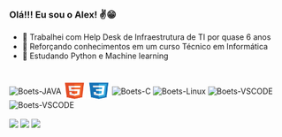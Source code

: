 ### Olá!!! Eu sou o Alex! ✌😁

- 🔭 Trabalhei com Help Desk de Infraestrutura de TI por quase 6 anos
- 🤖 Reforçando conhecimentos em um curso Técnico em Informática
- 🌱 Estudando Python e Machine learning

###  
  
<div style="display: inline_block"><br>
  <img align="center" alt="Boets-JAVA" height="30" width="40" src="https://cdn.jsdelivr.net/gh/devicons/devicon/icons/java/java-original.svg" />
  <img align="center" alt="Boets-HTML" height="30" width="40" src="https://raw.githubusercontent.com/devicons/devicon/master/icons/html5/html5-original.svg">
  <img align="center" alt="Boets-CSS" height="30" width="40" src="https://raw.githubusercontent.com/devicons/devicon/master/icons/css3/css3-original.svg">
  <img align="center" alt="Boets-C" height="30" width="40" img src="https://cdn.jsdelivr.net/gh/devicons/devicon/icons/c/c-original.svg">
  <img align="center" alt="Boets-Linux" height="30" width="40" src="https://cdn.jsdelivr.net/gh/devicons/devicon/icons/linux/linux-original.svg" />
  <img align="center" alt="Boets-VSCODE" height="30" width="40" src="https://cdn.jsdelivr.net/gh/devicons/devicon/icons/vscode/vscode-original.svg" />
  <img align="center" alt="Boets-VSCODE" height="30" width="40" src="https://cdn.jsdelivr.net/npm/devicons@1.8.0/!SVG/php.svg" />
  
</div>
  
<div><br>
  <a href="https://www.instagram.com/lexsilvadj/" target="_blank"><img src="https://img.shields.io/badge/Instagram-E4405F?style=for-the-badge&logo=instagram&logoColor=white" target="_blank"></a>
  <a href="https://www.facebook.com/lexsilvadj" target="_blank"><img src="https://img.shields.io/badge/Facebook-1877F2?style=for-the-badge&logo=facebook&logoColor=white" target="_blank"></a>
  <a href="https://www.linkedin.com/in/lexsilvadj/" target="_blank"><img src="https://img.shields.io/badge/LinkedIn-0077B5?style=for-the-badge&logo=linkedin&logoColor=white" target="_blank"></a> 
</div>

